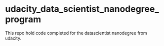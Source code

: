 # udacity_data_scientist_nanodegree_program
This repo hold code completed for the datascientist nanodegree from udacity.
